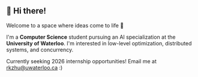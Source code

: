 ## 👋 Hi there!
Welcome to a space where ideas come to life 🌟

I'm a **Computer Science** student pursuing an AI specialization at the **University of Waterloo**. 
I'm interested in low-level optimization, distributed systems, and concurrency. 

Currently seeking 2026 internship opportunities! Email me at rkzhu@uwaterloo.ca :)
